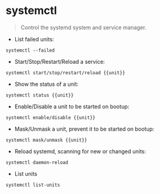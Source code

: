# systemctl

> Control the systemd system and service manager.

- List failed units:

`systemctl --failed`

- Start/Stop/Restart/Reload a service:

`systemctl start/stop/restart/reload {{unit}}`

- Show the status of a unit:

`systemctl status {{unit}}`

- Enable/Disable a unit to be started on bootup:

`systemctl enable/disable {{unit}}`

- Mask/Unmask a unit, prevent it to be started on bootup:

`systemctl mask/unmask {{unit}}`

- Reload systemd, scanning for new or changed units:

`systemctl daemon-reload`

- List units

`systemctl list-units`
